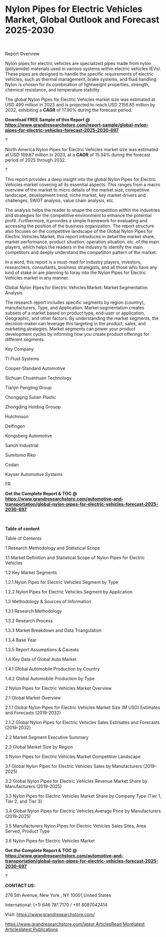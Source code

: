 <h1>Nylon Pipes for Electric Vehicles Market, Global Outlook and Forecast 2025-2030</h1><br/><p>Report Overview</p>
 
 
 
 <p>Nylon pipes for electric vehicles are specialized pipes made from nylon (polyamide) materials used in various systems within electric vehicles (EVs). These pipes are designed to handle the specific requirements of electric vehicles, such as thermal management, brake systems, and fluid handling. Nylon is chosen for its combination of lightweight properties, strength, chemical resistance, and temperature stability.</p>
 
 
 
 <p>The global Nylon Pipes for Electric Vehicles market size was estimated at USD 490 million in 2023 and is projected to reach USD 2156.85 million by 2032, exhibiting a <strong>CAGR</strong> of 17.90% during the forecast period.</p>
 
 
 
 <div><b>Download FREE Sample of this Report @ <a href="https://www.grandresearchstore.com/report-sample/global-nylon-pipes-for-electric-vehicles-forecast-2025-2030-697">https://www.grandresearchstore.com/report-sample/global-nylon-pipes-for-electric-vehicles-forecast-2025-2030-697</a></b></div>
 
 
 
 <p>? </p>
 
 
 
 <p>North America Nylon Pipes for Electric Vehicles market size was estimated at USD 169.87 million in 2023, at a <strong>CAGR</strong> of 15.34% during the forecast period of 2025 through 2032.</p>
 
 
 
 <p>? </p>
 
 
 
 <p>This report provides a deep insight into the global Nylon Pipes for Electric Vehicles market covering all its essential aspects. This ranges from a macro overview of the market to micro details of the market size, competitive landscape, development trend, niche market, key market drivers and challenges, SWOT analysis, value chain analysis, etc.</p>
 
 
 
 <p>The analysis helps the reader to shape the competition within the industries and strategies for the competitive environment to enhance the potential profit. Furthermore, it provides a simple framework for evaluating and accessing the position of the business organization. The report structure also focuses on the competitive landscape of the Global Nylon Pipes for Electric Vehicles Market, this report introduces in detail the market share, market performance, product situation, operation situation, etc. of the main players, which helps the readers in the industry to identify the main competitors and deeply understand the competition pattern of the market.</p>
 
 
 
 <p>In a word, this report is a must-read for industry players, investors, researchers, consultants, business strategists, and all those who have any kind of stake or are planning to foray into the Nylon Pipes for Electric Vehicles market in any manner.</p>
 
 
 
 <p>Global Nylon Pipes for Electric Vehicles Market: Market Segmentation Analysis</p>
 
 
 
 <p>The research report includes specific segments by region (country), manufacturers, Type, and Application. Market segmentation creates subsets of a market based on product type, end-user or application, Geographic, and other factors. By understanding the market segments, the decision-maker can leverage this targeting in the product, sales, and marketing strategies. Market segments can power your product development cycles by informing how you create product offerings for different segments.</p>
 
 
 
 <p>Key Company</p>
 
 
 
 <p>TI Fluid Systems</p>
 
 
 
 <p>Cooper-Standard Automotive</p>
 
 
 
 <p>Sichuan Chuanhuan Technology</p>
 
 
 
 <p>Tianjin Pengling Group</p>
 
 
 
 <p>Chongqing Sulian Plastic</p>
 
 
 
 <p>Zhongding Holding Grouop</p>
 
 
 
 <p>Hutchinson</p>
 
 
 
 <p>Delfingen</p>
 
 
 
 <p>Kongsberg Automotive</p>
 
 
 
 <p>Sanoh Industrial</p>
 
 
 
 <p>Sumitomo Riko</p>
 
 
 
 <p>Codan</p>
 
 
 
 <p>Kayser Automotive Systems</p>
 
 
 
 <p>FR</p>
 
 
 
 <div><b>Get the Complete Report & TOC @ <a href="https://www.grandresearchstore.com/automotive-and-transportation/global-nylon-pipes-for-electric-vehicles-forecast-2025-2030-697">https://www.grandresearchstore.com/automotive-and-transportation/global-nylon-pipes-for-electric-vehicles-forecast-2025-2030-697</a></b></div>
 
 
 
 <p><br />
 
 <b>Table of content</b></p>
 
 
 
 <p>Table of Contents<br />
 
 1 Research Methodology and Statistical Scope<br />
 
 1.1 Market Definition and Statistical Scope of Nylon Pipes for Electric Vehicles<br />
 
 1.2 Key Market Segments<br />
 
 1.2.1 Nylon Pipes for Electric Vehicles Segment by Type<br />
 
 1.2.2 Nylon Pipes for Electric Vehicles Segment by Application<br />
 
 1.3 Methodology & Sources of Information<br />
 
 1.3.1 Research Methodology<br />
 
 1.3.2 Research Process<br />
 
 1.3.3 Market Breakdown and Data Triangulation<br />
 
 1.3.4 Base Year<br />
 
 1.3.5 Report Assumptions & Caveats<br />
 
 1.4 Key Data of Global Auto Market<br />
 
 1.4.1 Global Automobile Production by Country<br />
 
 1.4.2 Global Automobile Production by Type<br />
 
 2 Nylon Pipes for Electric Vehicles Market Overview<br />
 
 2.1 Global Market Overview<br />
 
 2.1.1 Global Nylon Pipes for Electric Vehicles Market Size (M USD) Estimates and Forecasts (2019-2032)<br />
 
 2.1.2 Global Nylon Pipes for Electric Vehicles Sales Estimates and Forecasts (2019-2032)<br />
 
 2.2 Market Segment Executive Summary<br />
 
 2.3 Global Market Size by Region<br />
 
 3 Nylon Pipes for Electric Vehicles Market Competitive Landscape<br />
 
 3.1 Global Nylon Pipes for Electric Vehicles Sales by Manufacturers (2019-2025)<br />
 
 3.2 Global Nylon Pipes for Electric Vehicles Revenue Market Share by Manufacturers (2019-2025)<br />
 
 3.3 Nylon Pipes for Electric Vehicles Market Share by Company Type (Tier 1, Tier 2, and Tier 3)<br />
 
 3.4 Global Nylon Pipes for Electric Vehicles Average Price by Manufacturers (2019-2025)<br />
 
 3.5 Manufacturers Nylon Pipes for Electric Vehicles Sales Sites, Area Served, Product Type<br />
 
 3.6 Nylon Pipes for Electric Vehicles Market</p>
 
 
 
 <div><b>Get the Complete Report & TOC @ <a href="https://www.grandresearchstore.com/automotive-and-transportation/global-nylon-pipes-for-electric-vehicles-forecast-2025-2030-697">https://www.grandresearchstore.com/automotive-and-transportation/global-nylon-pipes-for-electric-vehicles-forecast-2025-2030-697</a></b></div>
 
 
 
 <p>? </p>
 
 
 
 <p><b>CONTACT US:</b><br />
 
 276 5th Avenue, New York , NY 10001,United States<br />
 
 International: (+1) 646 781 7170 / +91 8087042414<br />
 
 Visit: <a href="https://www.grandresearchstore.com/">https://www.grandresearchstore.com/</a><br />
 
 <a href="https://gyeongbokgung.com">https://www.grandresearchstore.com/</a><a href="https://hallyeomaritime.com">latest Articles</a><a href="https://jingwansa.com">Read More</a><a href="https://nguoiviet.jp/">latest Articles</a><a href="https://www.intelmarketresearch.com/">latest Publications</a></p>
